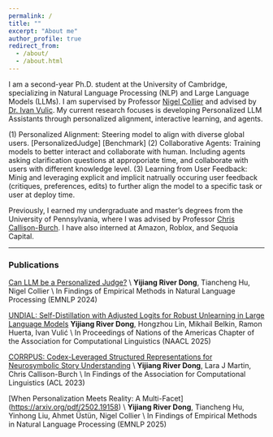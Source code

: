 ```yaml
---
permalink: /
title: ""
excerpt: "About me"
author_profile: true
redirect_from: 
  - /about/
  - /about.html
---
```


I am a second-year Ph.D. student at the University of Cambridge, specializing in Natural Language Processing (NLP) and Large Language Models (LLMs). I am supervised by Professor [Nigel Collier](https://sites.google.com/site/nhcollier/home) and advised by [Dr. Ivan Vulic](https://sites.google.com/site/ivanvulic/). My current research focuses is developing Personalized LLM Assistants through personalized alignment, interactive learning, and agents.

(1) Personalized Alignment: Steering model to align with diverse global users. [PersonalizedJudge] [Benchmark]
(2) Collaborative Agents: Training models to better interact and collaborate with human. Including agents asking clarification questions at approporiate time, and collaborate with users with different knowledge level.
(3) Learning from User Feedback: Minig and leveraging explicit and implicit natrually occuring user feedback (critiques, preferences, edits) to further align the model to a specific task or user at deploy time.

Previously, I earned my undergraduate and master’s degrees from the University of Pennsylvania, where I was advised by Professor [Chris Callison-Burch](https://www.cis.upenn.edu/~ccb/). I have also interned at Amazon, Roblox, and Sequoia Capital. 

---

### Publications

[Can LLM be a Personalized Judge?](https://arxiv.org/pdf/2406.11657) \\
**Yijiang River Dong**, Tiancheng Hu, Nigel Collier \\
In Findings of Empirical Methods in Natural Language Processing (EMNLP 2024)

[UNDIAL: Self-Distillation with Adjusted Logits for Robust Unlearning in Large Language Models](https://arxiv.org/abs/2402.10052)
**Yijiang River Dong**, Hongzhou Lin, Mikhail Belkin, Ramon Huerta, Ivan Vulić \\
In Proceedings of Nations of the Americas Chapter of the Association for Computational Linguistics (NAACL 2025)

[CORRPUS: Codex-Leveraged Structured Representations for Neurosymbolic Story Understanding](https://arxiv.org/abs/2212.10754) \\
**Yijiang River Dong**, Lara J Martin, Chris Callison-Burch \\
In Findings of the Association for Computational Linguistics (ACL 2023)

[When Personalization Meets Reality: A Multi-Facet] (https://arxiv.org/pdf/2502.19158) \\
**Yijiang River Dong**, Tiancheng Hu, Yinhong Liu, Ahmet Üstün, Nigel Collier \\
In Findings of Empirical Methods in Natural Language Processing (EMNLP 2025)